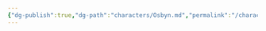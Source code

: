 ```yaml
---
{"dg-publish":true,"dg-path":"characters/Osbyn.md","permalink":"/characters/osbyn/","tags":["person","pc"],"noteIcon":"character"}
---
```


